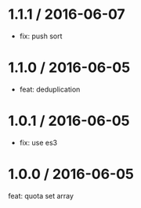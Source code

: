 
1.1.1 / 2016-06-07
==================

  * fix: push sort

1.1.0 / 2016-06-05
==================

  * feat: deduplication

1.0.1 / 2016-06-05
==================

  * fix: use es3

1.0.0 / 2016-06-05
==================

feat: quota set array
